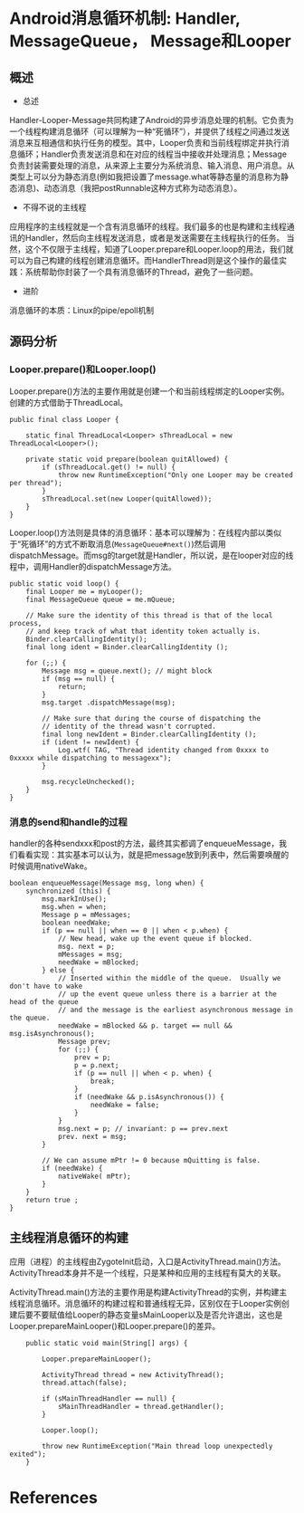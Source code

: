 # Android消息循环机制: Handler, MessageQueue， Message和Looper

## 概述

- 总述

Handler-Looper-Message共同构建了Android的异步消息处理的机制。它负责为一个线程构建消息循环（可以理解为一种“死循环”），并提供了线程之间通过发送消息来互相通信和执行任务的模型。其中，Looper负责和当前线程绑定并执行消息循环；Handler负责发送消息和在对应的线程当中接收并处理消息；Message负责封装需要处理的消息，从来源上主要分为系统消息、输入消息、用户消息。从类型上可以分为静态消息(例如我把设置了message.what等静态量的消息称为静态消息)、动态消息（我把postRunnable这种方式称为动态消息）。

- 不得不说的主线程

应用程序的主线程就是一个含有消息循环的线程。我们最多的也是构建和主线程通讯的Handler，然后向主线程发送消息，或者是发送需要在主线程执行的任务。
当然，这个不仅限于主线程，知道了Looper.prepare和Looper.loop的用法，我们就可以为自己构建的线程创建消息循环。而HandlerThread则是这个操作的最佳实践：系统帮助你封装了一个具有消息循环的Thread，避免了一些问题。

- 进阶

消息循环的本质：Linux的pipe/epoll机制

## 源码分析
### Looper.prepare()和Looper.loop()

Looper.prepare()方法的主要作用就是创建一个和当前线程绑定的Looper实例。创建的方式借助于ThreadLocal。

```
public final class Looper {
   
    static final ThreadLocal<Looper> sThreadLocal = new ThreadLocal<Looper>();

    private static void prepare(boolean quitAllowed) {
        if (sThreadLocal.get() != null) {
            throw new RuntimeException("Only one Looper may be created per thread");
        }
        sThreadLocal.set(new Looper(quitAllowed));
    }
}
```

Looper.loop()方法则是具体的消息循环：基本可以理解为：在线程内部以类似于“死循环”的方式不断取消息(`MessageQueue#next()`)然后调用dispatchMessage。而msg的target就是Handler，所以说，是在looper对应的线程中，调用Handler的dispatchMessage方法。

```
public static void loop() {
    final Looper me = myLooper();
    final MessageQueue queue = me.mQueue;

    // Make sure the identity of this thread is that of the local process,
    // and keep track of what that identity token actually is.
    Binder.clearCallingIdentity();
    final long ident = Binder.clearCallingIdentity ();

    for (;;) {
        Message msg = queue.next(); // might block
        if (msg == null) {
            return;
        }
        msg.target .dispatchMessage(msg);

        // Make sure that during the course of dispatching the
        // identity of the thread wasn't corrupted.
        final long newIdent = Binder.clearCallingIdentity ();
        if (ident != newIdent) {
            Log.wtf( TAG, "Thread identity changed from 0xxxx to 0xxxxx while dispatching to messagexx");
        }

        msg.recycleUnchecked();
    }
}

```

### 消息的send和handle的过程

handler的各种sendxxx和post的方法，最终其实都调了enqueueMessage，我们看看实现：其实基本可以认为，就是把message放到列表中，然后需要唤醒的时候调用nativeWake。

```
boolean enqueueMessage(Message msg, long when) {
    synchronized (this) {
        msg.markInUse();
        msg.when = when;
        Message p = mMessages;
        boolean needWake;
        if (p == null || when == 0 || when < p.when) {
            // New head, wake up the event queue if blocked.
            msg. next = p;
            mMessages = msg;
            needWake = mBlocked;
        } else {
            // Inserted within the middle of the queue.  Usually we don't have to wake
            // up the event queue unless there is a barrier at the head of the queue
            // and the message is the earliest asynchronous message in the queue.
            needWake = mBlocked && p. target == null && msg.isAsynchronous();
            Message prev;
            for (;;) {
                prev = p;
                p = p.next;
                if (p == null || when < p. when) {
                    break;
                }
                if (needWake && p.isAsynchronous()) {
                    needWake = false;
                }
            }
            msg.next = p; // invariant: p == prev.next
            prev. next = msg;
        }

        // We can assume mPtr != 0 because mQuitting is false.
        if (needWake) {
            nativeWake( mPtr);
        }
    }
    return true ;
}

```

## 主线程消息循环的构建

应用（进程）的主线程由ZygoteInit启动，入口是ActivityThread.main()方法。ActivityThread本身并不是一个线程，只是某种和应用的主线程有莫大的关联。

ActivityThread.main()方法的主要作用是构建ActivityThread的实例，并构建主线程消息循环。消息循环的构建过程和普通线程无异，区别仅在于Looper实例创建后要不要赋值给Looper的静态变量sMainLooper以及是否允许退出，这也是Looper.prepareMainLooper()和Looper.prepare()的差异。

```
    public static void main(String[] args) {
       
        Looper.prepareMainLooper();

        ActivityThread thread = new ActivityThread();
        thread.attach(false);

        if (sMainThreadHandler == null) {
            sMainThreadHandler = thread.getHandler();
        }

        Looper.loop();

        throw new RuntimeException("Main thread loop unexpectedly exited");
    }
```

# References












